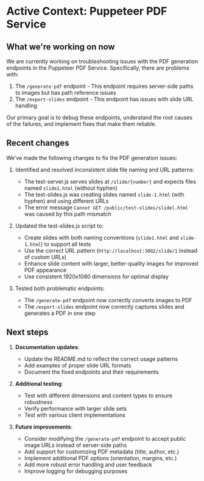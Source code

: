 # Active Context: Puppeteer PDF Service

## What we're working on now

We are currently working on troubleshooting issues with the PDF generation endpoints in the Puppeteer PDF Service. Specifically, there are problems with:

1. The `/generate-pdf` endpoint - This endpoint requires server-side paths to images but has path reference issues
2. The `/export-slides` endpoint - This endpoint has issues with slide URL handling

Our primary goal is to debug these endpoints, understand the root causes of the failures, and implement fixes that make them reliable.

## Recent changes

We've made the following changes to fix the PDF generation issues:

1. Identified and resolved inconsistent slide file naming and URL patterns:
   - The test-server.js serves slides at `/slide/{number}` and expects files named `slide1.html` (without hyphen)
   - The test-slides.js was creating slides named `slide-1.html` (with hyphen) and using different URLs
   - The error message `Cannot GET /public/test-slides/slidel.html` was caused by this path mismatch
   
2. Updated the test-slides.js script to:
   - Create slides with both naming conventions (`slide1.html` and `slide-1.html`) to support all tests
   - Use the correct URL pattern (`http://localhost:3002/slide/1` instead of custom URLs)
   - Enhance slide content with larger, better-quality images for improved PDF appearance
   - Use consistent 1920x1080 dimensions for optimal display

3. Tested both problematic endpoints:
   - The `/generate-pdf` endpoint now correctly converts images to PDF
   - The `/export-slides` endpoint now correctly captures slides and generates a PDF in one step

## Next steps

1. **Documentation updates**:
   - Update the README.md to reflect the correct usage patterns
   - Add examples of proper slide URL formats
   - Document the fixed endpoints and their requirements

2. **Additional testing**:
   - Test with different dimensions and content types to ensure robustness
   - Verify performance with larger slide sets
   - Test with various client implementations

3. **Future improvements**:
   - Consider modifying the `/generate-pdf` endpoint to accept public image URLs instead of server-side paths
   - Add support for customizing PDF metadata (title, author, etc.)
   - Implement additional PDF options (orientation, margins, etc.)
   - Add more robust error handling and user feedback
   - Improve logging for debugging purposes
